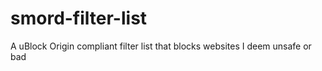 # smord-filter-list
A uBlock Origin compliant filter list that blocks websites I deem unsafe or bad
